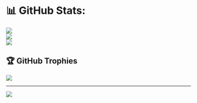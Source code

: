 # 📊 GitHub Stats:
![](https://github-readme-stats.vercel.app/api?username=FireNarky&theme=dark&hide_border=false&include_all_commits=false&count_private=false)<br/>
![](https://github-readme-streak-stats.herokuapp.com/?user=FireNarky&theme=dark&hide_border=false)<br/>
![](https://github-readme-stats.vercel.app/api/top-langs/?username=FireNarky&theme=dark&hide_border=false&include_all_commits=false&count_private=false&layout=compact)

## 🏆 GitHub Trophies
![](https://github-profile-trophy.vercel.app/?username=FireNarky&theme=radical&no-frame=false&no-bg=true&margin-w=4)

---
[![](https://visitcount.itsvg.in/api?id=FireNarky&icon=0&color=0)](https://visitcount.itsvg.in)


<!-- Proudly created with GPRM ( https://gprm.itsvg.in ) -->
